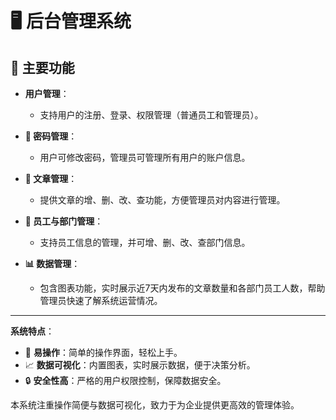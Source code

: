 # 🖥️ 后台管理系统



## 🌟 主要功能

- **用户管理**：
    - 支持用户的注册、登录、权限管理（普通员工和管理员）。

- **🔑 密码管理**：
    - 用户可修改密码，管理员可管理所有用户的账户信息。

- **📝 文章管理**：
    - 提供文章的增、删、改、查功能，方便管理员对内容进行管理。

- **👥 员工与部门管理**：
    - 支持员工信息的管理，并可增、删、改、查部门信息。

- **📊 数据管理**：
    - 包含图表功能，实时展示近7天内发布的文章数量和各部门员工人数，帮助管理员快速了解系统运营情况。

---

**系统特点**：
- 💼 **易操作**：简单的操作界面，轻松上手。
- 📈 **数据可视化**：内置图表，实时展示数据，便于决策分析。
- 🔒 **安全性高**：严格的用户权限控制，保障数据安全。

本系统注重操作简便与数据可视化，致力于为企业提供更高效的管理体验。
